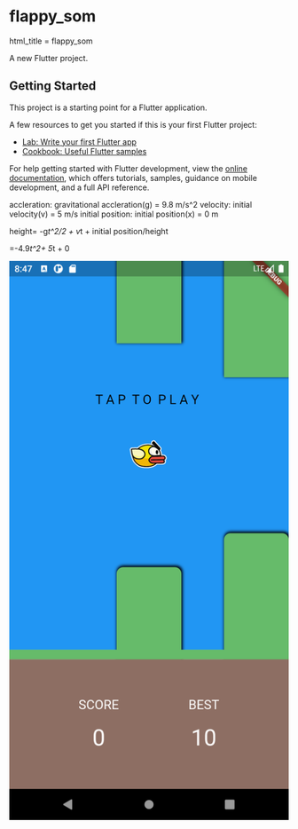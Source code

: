 # flappy_som
html_title = flappy_som

A new Flutter project.

## Getting Started

This project is a starting point for a Flutter application.

A few resources to get you started if this is your first Flutter project:

- [Lab: Write your first Flutter app](https://docs.flutter.dev/get-started/codelab)
- [Cookbook: Useful Flutter samples](https://docs.flutter.dev/cookbook)

For help getting started with Flutter development, view the
[online documentation](https://docs.flutter.dev/), which offers tutorials,
samples, guidance on mobile development, and a full API reference.


accleration: gravitational accleration(g) = 9.8 m/s^2
velocity: initial velocity(v) = 5 m/s
initial position: initial position(x) = 0 m


height= -g*t^2/2 + v*t + initial position/height

=-4.9*t^2+ 5*t + 0

<img src="https://github.com/awes0m/glutter-fames/blob/main/flappy_som/SCREENSHOTS/Screenshot_1653751059.png" alt="Screenshot of Flappy Bird" title="Flappy Som" size=100px >